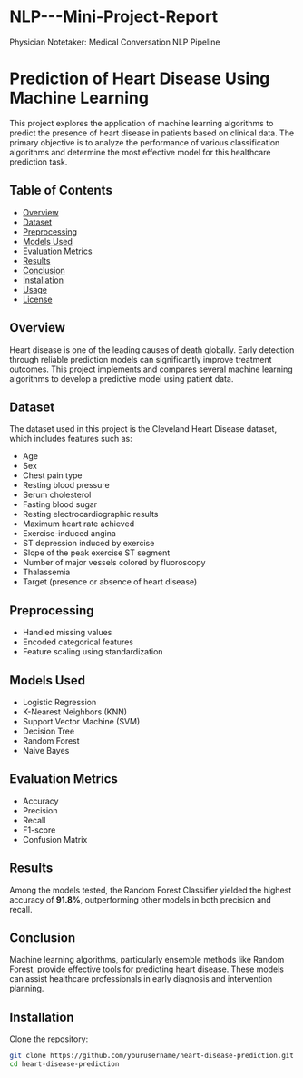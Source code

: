 # NLP---Mini-Project-Report
Physician Notetaker: Medical Conversation NLP Pipeline

# Prediction of Heart Disease Using Machine Learning

This project explores the application of machine learning algorithms to predict the presence of heart disease in patients based on clinical data. The primary objective is to analyze the performance of various classification algorithms and determine the most effective model for this healthcare prediction task.

## Table of Contents
- [Overview](#overview)
- [Dataset](#dataset)
- [Preprocessing](#preprocessing)
- [Models Used](#models-used)
- [Evaluation Metrics](#evaluation-metrics)
- [Results](#results)
- [Conclusion](#conclusion)
- [Installation](#installation)
- [Usage](#usage)
- [License](#license)

## Overview
Heart disease is one of the leading causes of death globally. Early detection through reliable prediction models can significantly improve treatment outcomes. This project implements and compares several machine learning algorithms to develop a predictive model using patient data.

## Dataset
The dataset used in this project is the Cleveland Heart Disease dataset, which includes features such as:
- Age
- Sex
- Chest pain type
- Resting blood pressure
- Serum cholesterol
- Fasting blood sugar
- Resting electrocardiographic results
- Maximum heart rate achieved
- Exercise-induced angina
- ST depression induced by exercise
- Slope of the peak exercise ST segment
- Number of major vessels colored by fluoroscopy
- Thalassemia
- Target (presence or absence of heart disease)

## Preprocessing
- Handled missing values
- Encoded categorical features
- Feature scaling using standardization

## Models Used
- Logistic Regression
- K-Nearest Neighbors (KNN)
- Support Vector Machine (SVM)
- Decision Tree
- Random Forest
- Naive Bayes

## Evaluation Metrics
- Accuracy
- Precision
- Recall
- F1-score
- Confusion Matrix

## Results
Among the models tested, the Random Forest Classifier yielded the highest accuracy of **91.8%**, outperforming other models in both precision and recall.

## Conclusion
Machine learning algorithms, particularly ensemble methods like Random Forest, provide effective tools for predicting heart disease. These models can assist healthcare professionals in early diagnosis and intervention planning.

## Installation

Clone the repository:
```bash
git clone https://github.com/yourusername/heart-disease-prediction.git
cd heart-disease-prediction
